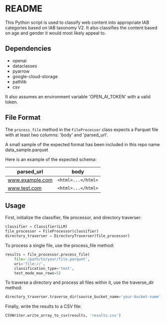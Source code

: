 # README

This Python script is used to classify web content into appropriate IAB categories based on IAB taxonomy V2. It also classifies the content based on age and gender it would most likely appeal to.

## Dependencies
- openai
- dataclasses
- pyarrow
- google-cloud-storage
- pathlib
- csv

It also assumes an environment variable 'OPEN_AI_TOKEN' with a valid token.


## File Format
The `process_file` method in the `FileProcessor` class expects a Parquet file with at least two columns: 'body' and 'parsed_url'.

A small sample of the expected format has been included in this repo name data_sample.parquet 

Here is an example of the expected schema:

| parsed_url      | body |
|-----------------|------|
| www.example.com | `<html>...</html>` |
| www.test.com    | `<html>...</html>` |

## Usage

First, initialize the classifier, file processor, and directory traverser:

```python
classifier = Classifier(LLM)
file_processor = FileProcessor(classifier)
directory_traverser = DirectoryTraverser(file_processor)
```
To process a single file, use the process_file method:
```python
results = file_processor.process_file(
    file='/path/to/your/file.parquet',
    uri='file://',
    classification_type='text',
    test_mode_max_rows=5)
```
To traverse a directory and process all files within it, use the traverse_dir method:
```python
directory_traverser.traverse_dir(source_bucket_name='your-bucket-name', source_prefix='your-prefix')
```
Finally, write the results to a CSV file:
```python
CSVWriter.write_array_to_csv(results, 'results.csv')
```